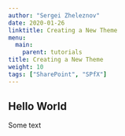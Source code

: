 ```yaml
---
author: "Sergei Zheleznov"
date: 2020-01-26
linktitle: Creating a New Theme
menu:
  main:
    parent: tutorials
title: Creating a New Theme
weight: 10
tags: ["SharePoint", "SPfX"]
---
```


## Hello World

Some text
